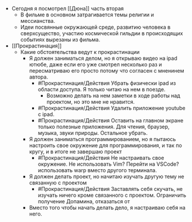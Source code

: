 - Сегодня я посмотрел [[Дюна]] часть вторая
	- В фильме в основном затрагивается темы религии и мессианства.
	- Идеи посвянные окружающей среде, развитию человека в сверхсущество, участию космической гильдии в происходящих событиях вырезаны из фильма.
- [[Прокрастинация]]
	- Какие обстоятельства ведут к прокрастинации
		- Я должен заниматься делом, но я открываю видео на ipad ютюбе, даже если его уже смотрел несколько раз и пересматриваю его просто потому что согласен с мненинем автора.
			- #Прокрастинация/Действия Убрать физически ipad из области доступа. Я только читаю на нем в поезде.
				- Возможно делать на нем заметки в ходе работы над проектом, но это мне не нравится.
			- #Прокрастинация/Действия Удалить приложение youtube с ipad.
			- #Прокрастинация/Действия Оставить на главном экране только полезные приложения. Для чтения, браузер, музыка, звуки природы. Остальное убрать.
		- Я должен заниматься программированием, но я пытаюсь настроить свое окружение для программирования, и так по кругу, и в итоге не завершаю проект
			- #Прокрастинация/Действия Не настраивать свое окружение. Не использовать Vim? Перейти на VSCode? использовать warp вместо другого терминала.
		- Я должен делать проект, но начитаю изучать другую тему не связанную с проектом
			- #Прокрастинация/Действия Заставлять себя скучать, не изучать ничего кроме связанного с проектом. Ограничить получение Допамина, отказаться от
		- Вместо того чтобы начать делать дело, я настраиваю себя на него.